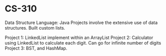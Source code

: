 # CS-310
Data Structure
Language: Java
Projects involve the extensive use of data structures. Built custom lists. 

Project 1: LinkedList implement within an ArrayList
Project 2: Calculator using LinkedList to calculate each digit. Can go for infinite number of digits
Project 3: BST, and HashMap.
